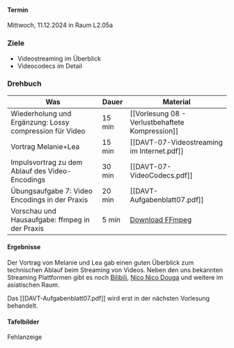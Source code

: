 #### Termin

Mittwoch, 11.12.2024 in Raum L2.05a

### Ziele

- Videostreaming im Überblick
- Videocodecs im Detail


### Drehbuch

| Was                                                     | Dauer  | Material                                            |
| ------------------------------------------------------- | ------ | --------------------------------------------------- |
| Wiederholung und Ergänzung: Lossy compression für Video | 15 min | [[Vorlesung 08 - Verlustbehaftete Kompression]]     |
| Vortrag Melanie+Lea                                     | 15 min | [[DAVT-07-Videostreaming im Internet.pdf]]          |
| Impulsvortrag zu dem Ablauf des Video-Encodings         | 30 min | [[DAVT-07-VideoCodecs.pdf]]                         |
| Übungsaufgabe 7: Video Encodings in der Praxis          | 20 min | [[DAVT-Aufgabenblatt07.pdf]]                        |
| Vorschau und Hausaufgabe: ffmpeg in der Praxis          | 5 min  | [Download FFmpeg](https://ffmpeg.org/download.html) |

#### Ergebnisse 
Der Vortrag von Melanie und Lea gab einen guten Überblick zum technischen Ablauf beim Streaming von Videos.
Neben den uns bekannten Streaming Plattformen gibt es noch [Bilibili](https://en.wikipedia.org/wiki/Bilibili), [Nico Nico Douga](https://de.wikipedia.org/wiki/Nico_Nico_Douga) und weitere im asiatischen Raum.

Das [[DAVT-Aufgabenblatt07.pdf]] wird erst in der nächsten Vorlesung behandelt.

#### Tafelbilder
Fehlanzeige